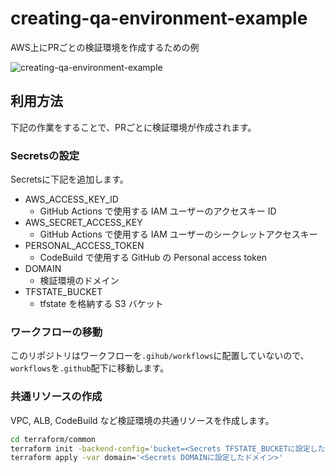 # creating-qa-environment-example

AWS上にPRごとの検証環境を作成するための例

![creating-qa-environment-example](https://user-images.githubusercontent.com/59072363/137611402-4ec3cd3c-ade5-4526-843c-bfbbf22f0600.png)

## 利用方法

下記の作業をすることで、PRごとに検証環境が作成されます。

### Secretsの設定

Secretsに下記を追加します。

- AWS_ACCESS_KEY_ID
  - GitHub Actions で使用する IAM ユーザーのアクセスキー ID
- AWS_SECRET_ACCESS_KEY
  - GitHub Actions で使用する IAM ユーザーのシークレットアクセスキー
- PERSONAL_ACCESS_TOKEN
  - CodeBuild で使用する GitHub の Personal access token
- DOMAIN
  - 検証環境のドメイン
- TFSTATE_BUCKET
  - tfstate を格納する S3 バケット

### ワークフローの移動

このリポジトリはワークフローを`.gihub/workflows`に配置していないので、`workflows`を`.github`配下に移動します。

### 共通リソースの作成

VPC, ALB, CodeBuild など検証環境の共通リソースを作成します。

```sh
cd terraform/common
terraform init -backend-config='bucket=<Secrets TFSTATE_BUCKETに設定したS3バケット>'
terraform apply -var domain='<Secrets DOMAINに設定したドメイン>'
```
